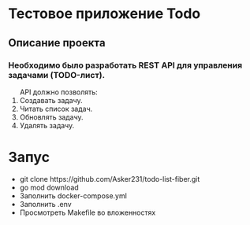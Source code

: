 <h1>Тестовое приложение Todo</h1>

<h2>Описание проекта</h2>
<h3>Необходимо было разработать REST API для управления задачами (TODO-лист).</h3>
<ol> API должно позволять:
 <li>Создавать задачу.</li>
 <li>Читать список задач.</li> 
 <li>Обновлять задачу. </li>
 <li>Удалять задачу.</li>
</ol>

<h1>Запус</h1>
<ul>
  <li>git clone https://github.com/Asker231/todo-list-fiber.git</li>
  <li>go mod download</li>
  <li>Заполнить docker-compose.yml</li>
  <li>Заполнить .env</li>
  <li>Просмотреть Makefile во вложенностях</li>
</ul>
